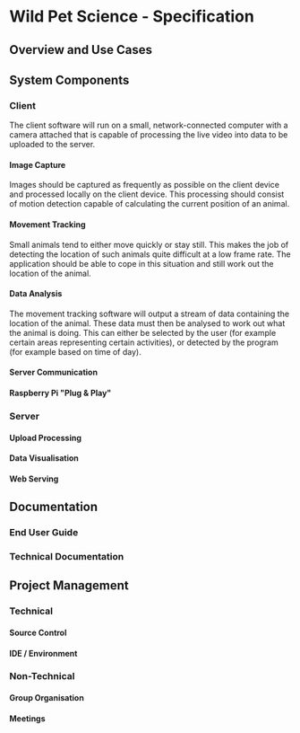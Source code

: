 # Wild Pet Science - Specification
## Overview and Use Cases
## System Components

### Client
The client software will run on a small, network-connected computer with a
camera attached that is capable of processing the live video into data to be
uploaded to the server.

#### Image Capture
Images should be captured as frequently as possible on the client device and
processed locally on the client device. This processing should consist of motion
detection capable of calculating the current position of an animal.

#### Movement Tracking
Small animals tend to either move quickly or stay still. This makes the job of
detecting the location of such animals quite difficult at a low frame rate.
The application should be able to cope in this situation and still work out the
location of the animal.

#### Data Analysis
The movement tracking software will output a stream of data containing the
location of the animal. These data must then be analysed to work out what the
animal is doing. This can either be selected by the user (for example certain
areas representing certain activities), or detected by the program (for example
based on time of day).

#### Server Communication
#### Raspberry Pi "Plug & Play"
### Server
#### Upload Processing
#### Data Visualisation
#### Web Serving
## Documentation
### End User Guide
### Technical Documentation
## Project Management
### Technical
#### Source Control
#### IDE / Environment
### Non-Technical
#### Group Organisation
#### Meetings
